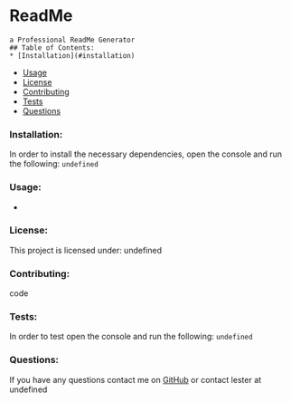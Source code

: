 # ReadMe
    
    a Professional ReadMe Generator
    ## Table of Contents:
    * [Installation](#installation)
* [Usage](#usage)
* [License](#license)
* [Contributing](#contributing)
* [Tests](#tests)
* [Questions](#questions)
### Installation:
In order to install the necessary dependencies, open the console and run the following:
```undefined```
### Usage:
-
### License:
This project is licensed under:
undefined
### Contributing:
code
### Tests:
In order to test open the console and run the following:
```undefined```
### Questions:
If you have any questions contact me on [GitHub](https://github.com/lstvgore) or contact 
lester at undefined  
 
